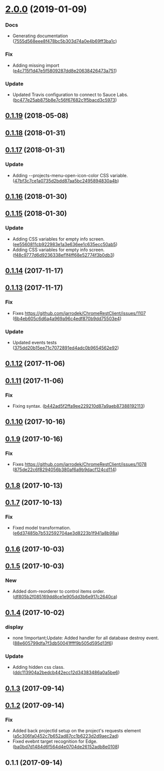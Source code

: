 <a name="2.0.0"></a>
# [2.0.0](https://github.com/advanced-rest-client/projects-menu/compare/0.1.17...2.0.0) (2019-01-09)


### Docs

* Generating documentation ([7555d568eee8f478bc5b303d74a0e4b69ff3ba1c](https://github.com/advanced-rest-client/projects-menu/commit/7555d568eee8f478bc5b303d74a0e4b69ff3ba1c))

### Fix

* Adding missing import ([e4c715f1d47e5f5809287dd8e20638426473a751](https://github.com/advanced-rest-client/projects-menu/commit/e4c715f1d47e5f5809287dd8e20638426473a751))

### Update

* Updated Travis configuration to connect to Sauce Labs. ([bc477e25ab875b8e7c56f67682c1f5bacd3c5973](https://github.com/advanced-rest-client/projects-menu/commit/bc477e25ab875b8e7c56f67682c1f5bacd3c5973))



<a name="0.1.19"></a>
## [0.1.19](https://github.com/advanced-rest-client/projects-menu/compare/0.1.17...0.1.19) (2018-05-08)




<a name="0.1.18"></a>
## [0.1.18](https://github.com/advanced-rest-client/projects-menu/compare/0.1.17...0.1.18) (2018-01-31)




<a name="0.1.17"></a>
## [0.1.17](https://github.com/advanced-rest-client/projects-menu/compare/0.1.16...0.1.17) (2018-01-31)


### Update

* Adding --projects-menu-open-icon-color CSS variable. ([47bf3c7ce1a0735d2bdd87aa5bc2495894830a4b](https://github.com/advanced-rest-client/projects-menu/commit/47bf3c7ce1a0735d2bdd87aa5bc2495894830a4b))



<a name="0.1.16"></a>
## [0.1.16](https://github.com/advanced-rest-client/projects-menu/compare/0.1.15...0.1.16) (2018-01-30)




<a name="0.1.15"></a>
## [0.1.15](https://github.com/advanced-rest-client/projects-menu/compare/0.1.14...0.1.15) (2018-01-30)


### Update

* Adding CSS variables for empty info screen. ([ee5560811cb922983e1a3e636ee1c635ecc50ab5](https://github.com/advanced-rest-client/projects-menu/commit/ee5560811cb922983e1a3e636ee1c635ecc50ab5))
* Adding CSS variables for empty info screen. ([f48c9777d6d9236338ef1f4ff68e52774f3b0db3](https://github.com/advanced-rest-client/projects-menu/commit/f48c9777d6d9236338ef1f4ff68e52774f3b0db3))



<a name="0.1.14"></a>
## [0.1.14](https://github.com/advanced-rest-client/projects-menu/compare/0.1.13...0.1.14) (2017-11-17)




<a name="0.1.13"></a>
## [0.1.13](https://github.com/advanced-rest-client/projects-menu/compare/0.1.12...0.1.13) (2017-11-17)


### Fix

* Fixes https://github.com/jarrodek/ChromeRestClient/issues/1107 ([6b4eb605c6d6a4a969a96c4edf870b9dd75503e4](https://github.com/advanced-rest-client/projects-menu/commit/6b4eb605c6d6a4a969a96c4edf870b9dd75503e4))

### Update

* Updated events tests ([375dd20b15ee71c7072891ed4adc0b9654562e92](https://github.com/advanced-rest-client/projects-menu/commit/375dd20b15ee71c7072891ed4adc0b9654562e92))



<a name="0.1.12"></a>
## [0.1.12](https://github.com/advanced-rest-client/projects-menu/compare/0.1.11...0.1.12) (2017-11-06)




<a name="0.1.11"></a>
## [0.1.11](https://github.com/advanced-rest-client/projects-menu/compare/0.1.10...0.1.11) (2017-11-06)


### Fix

* Fixing syntax. ([b442ad5f2ffa9ee229210d87a9aeb87388192113](https://github.com/advanced-rest-client/projects-menu/commit/b442ad5f2ffa9ee229210d87a9aeb87388192113))



<a name="0.1.10"></a>
## [0.1.10](https://github.com/advanced-rest-client/projects-menu/compare/0.1.9...0.1.10) (2017-10-16)




<a name="0.1.9"></a>
## [0.1.9](https://github.com/advanced-rest-client/projects-menu/compare/0.1.8...0.1.9) (2017-10-16)


### Fix

* Fixes https://github.com/jarrodek/ChromeRestClient/issues/1078 ([875de22c6f8294056b380af6a9b9dacf124cd114](https://github.com/advanced-rest-client/projects-menu/commit/875de22c6f8294056b380af6a9b9dacf124cd114))



<a name="0.1.8"></a>
## [0.1.8](https://github.com/advanced-rest-client/projects-menu/compare/0.1.7...0.1.8) (2017-10-13)




<a name="0.1.7"></a>
## [0.1.7](https://github.com/advanced-rest-client/projects-menu/compare/0.1.6...0.1.7) (2017-10-13)


### Fix

* Fixed model transformation. ([e6d37485b7b532592704ae3d8223b1f941a8b98a](https://github.com/advanced-rest-client/projects-menu/commit/e6d37485b7b532592704ae3d8223b1f941a8b98a))



<a name="0.1.6"></a>
## [0.1.6](https://github.com/advanced-rest-client/projects-menu/compare/0.1.5...0.1.6) (2017-10-03)




<a name="0.1.5"></a>
## [0.1.5](https://github.com/advanced-rest-client/projects-menu/compare/0.1.4...0.1.5) (2017-10-03)


### New

* Added dom-reorderer to control items order. ([df805b2f085169dd8ce1e905dd3b6e917c2640ca](https://github.com/advanced-rest-client/projects-menu/commit/df805b2f085169dd8ce1e905dd3b6e917c2640ca))



<a name="0.1.4"></a>
## [0.1.4](https://github.com/advanced-rest-client/projects-menu/compare/0.1.2...0.1.4) (2017-10-02)


### display

* none !important;Update: Added handler for all database destroy event. ([88e605799dfa7f3db50041ffff9b505d595d13f6](https://github.com/advanced-rest-client/projects-menu/commit/88e605799dfa7f3db50041ffff9b505d595d13f6))

### Update

* Adding hidden css class. ([ddc113904a2bedcb442ecc12d34383486a0a5be6](https://github.com/advanced-rest-client/projects-menu/commit/ddc113904a2bedcb442ecc12d34383486a0a5be6))



<a name="0.1.3"></a>
## [0.1.3](https://github.com/advanced-rest-client/projects-menu/compare/0.1.2...0.1.3) (2017-09-14)




<a name="0.1.2"></a>
## [0.1.2](https://github.com/advanced-rest-client/projects-menu/compare/0.1.1...0.1.2) (2017-09-14)


### Fix

* Added back projectId setup on the project's requests element ([a5c306fa0452c7b652ad87cc1b6223d2d9aec2ad](https://github.com/advanced-rest-client/projects-menu/commit/a5c306fa0452c7b652ad87cc1b6223d2d9aec2ad))
* Fixed evebnt target recognition for Edge. ([ba0bd7d1484d6f564d4e0704de26152adb8e0108](https://github.com/advanced-rest-client/projects-menu/commit/ba0bd7d1484d6f564d4e0704de26152adb8e0108))



<a name="0.1.1"></a>
## 0.1.1 (2017-09-14)




